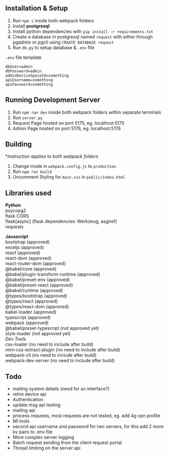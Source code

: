 ## Installation & Setup
1. Run `npm i` inside both webpack folders  
2. Install **postgresql**  
3. Install python dependencies with `pip install -r requirements.txt`  
4. Create a database in postgresql named `request` with either through pgadmin or pgcli using `CREATE DATABASE request`  
5. Run `db.py` to setup database & `.env` file  

`.env` file template
```
dbUser=admin
dbPassword=admin
adminDeviceSpaceId=something
apiUsername=something
apiPassword=something
```

## Running Development Server
1. Run `npm run dev` inside both webpack folders within separate terminals  
2. Run `server.py`  
3. Request Page hosted on port 5175, eg. localhost:5175  
4. Admin Page hosted on port 5176, eg. localhost:5176  

## Building
**instruction applies to both webpack folders*  
1. Change mode in `webpack.config.js` to `production`  
2. Run `npm run build`  
3. Uncomment Styling for `main.css` in `public/index.html`  

## Libraries used
**Python**  
psycopg2  
flask CORS  
flask[async] (flask dependencies: Werkzeug, asgiref)  
requests   

**Javascript**  
bootstrap (approved)  
exceljs (approved)  
react (approved)  
react-dom (approved)  
react-router-dom (approved)  
@babel/core (approved)  
@babel/plugin-transform-runtime (approved)  
@babel/preset-env (approved)  
@babel/preset-react (approved)  
@babel/runtime (approved)  
@types/bootstrap (approved)  
@types/react (approved)  
@types/react-dom (approved)  
babel-loader (approved)  
typescript (approved)  
webpack (approved)  
@babel/preset-typescript (not approved yet)  
style-loader (not approved yet)  
*Dev Tools*  
css-loader (no need to include after build)  
mini-css-extract-plugin (no need to include after build)  
webpack-cli (no need to include after build)  
webpack-dev-server (no need to include after build)  



## Todo
- mailing system details (need for an interface?)
- retire device api
- Authentication
- update msg api testing
- mailing api
- process requests, most requests are not tested, eg. add 4g vpn profile
- MI tools
- second api username and password for two servers, for this add 2 more kv pairs to .env file
- More complex server logging
- Batch request sending from the client request portal
- Thread limiting on the server api
